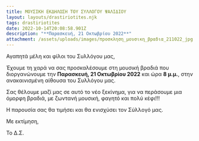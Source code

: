 ```yaml
---
title: ΜΟΥΣΙΚΗ ΕΚΔΗΛΩΣΗ ΤΟΥ ΣΥΛΛΟΓΟΥ ΨΑΛΙΔΙΟΥ
layout: layouts/drastiriotites.njk
tags: drastiriotites
date: 2022-10-14T20:08:58.901Z
description: "**Παρασκευή, 21 Οκτωβρίου 2022**"
attachment: /assets/uploads/images/πpοσκληση_μουσικη_βpαδια_211022_jpg.jpg
---
```

<!--StartFragment-->

Αγαπητά μέλη και φίλοι του Συλλόγου μας,

Έχουμε τη χαρά να σας προσκαλέσουμε στη μουσική βραδιά που διοργανώνουμε την **Παρασκευή, 21 Οκτωβρίου 2022** και ώρα **8 μ.μ.**, στην ανακαινισμένη αίθουσα του Συλλόγου μας. 

Σας θέλουμε μαζί μας σε αυτό το νέο ξεκίνημα, για να περάσουμε μια όμορφη βραδιά, με ζωντανή μουσική, φαγητό και πολύ κέφι!!!

Η παρουσία σας θα τιμήσει και θα ενισχύσει τον Σύλλογό μας.

Με εκτίμηση,

Το Δ.Σ.

<!--EndFragment-->